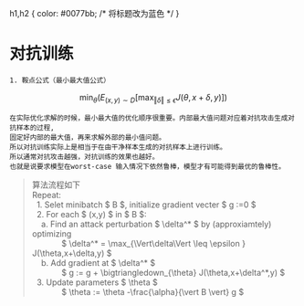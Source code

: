 h1,h2 {
    color: #0077bb; /* 将标题改为蓝色 */
}
# 对抗训练
    1. 鞍点公式（最小最大值公式）
    
   $$\min_{\theta} \left(E_{(x,y)\sim D} \left[\max_{\Vert\delta\Vert \leq \epsilon } J(\theta,x+\delta,y) \right] \right)$$
    
    在实际优化求解的时候，最小最大值的优化顺序很重要。内部最大值问题对应着对抗攻击生成对抗样本的过程,
    固定好内部的最大值，再来求解外部的最小值问题。
    所以对抗训练实际上是相当于在由干净样本生成的对抗样本上进行训练。
    所以通常对抗攻击越强，对抗训练的效果也越好。
    也就是说要求模型在worst-case 输入情况下依然鲁棒，模型才有可能得到最优的鲁棒性。
  > 算法流程如下  
   Repeat:<br>
     &nbsp; 1. Selet minibatch $ B $, initialize gradient vecter $ g :=0 $<br>
     &nbsp; 2. For each $ (x,y) $ in $ B $: <br>
       &nbsp; &nbsp;    a. Find an attack perturbation $ \delta^* $ by (approxiamtely) optimizing </br>
       &nbsp; &nbsp;&nbsp; &nbsp;&nbsp; &nbsp;&nbsp; &nbsp;   $ \delta^* = \max_{\Vert\delta\Vert \leq \epsilon } J(\theta,x+\delta,y) $ <br>
       &nbsp; &nbsp;    b. Add gradient at $ \delta^* $ <br>
       &nbsp; &nbsp;&nbsp; &nbsp;&nbsp; &nbsp;&nbsp; &nbsp;   $ g :=  g + \bigtriangledown_{\theta} J(\theta,x+\delta^*,y) $ <br>
     &nbsp; 3. Update parameters $ \theta $ <br>
        &nbsp; &nbsp;&nbsp; &nbsp;&nbsp; &nbsp;&nbsp; &nbsp;  $ \theta := \theta -\frac{\alpha}{\vert B \vert} g $ <br>
    
    
       
               

        
       
      
   
  

  
  

